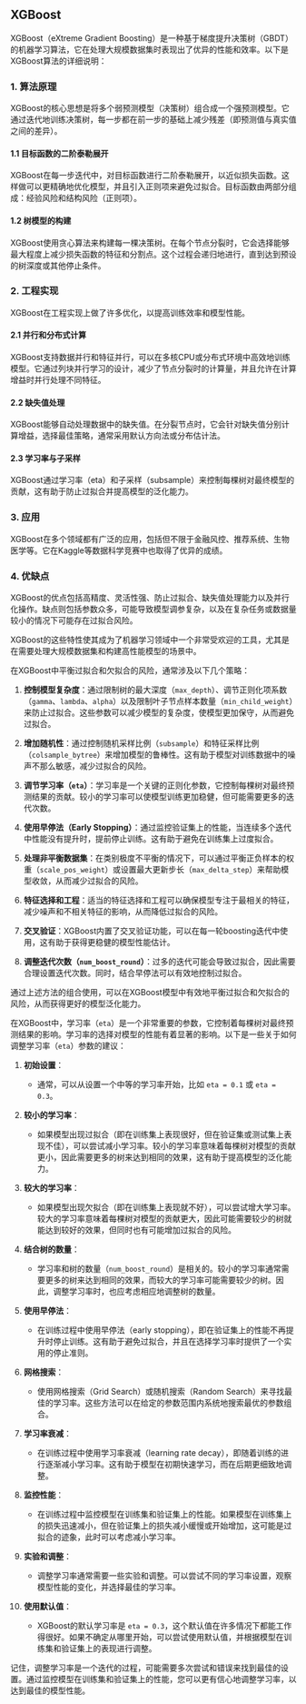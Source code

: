 ## XGBoost

XGBoost（eXtreme Gradient Boosting）是一种基于梯度提升决策树（GBDT）的机器学习算法，它在处理大规模数据集时表现出了优异的性能和效率。以下是XGBoost算法的详细说明：

### 1. 算法原理
XGBoost的核心思想是将多个弱预测模型（决策树）组合成一个强预测模型。它通过迭代地训练决策树，每一步都在前一步的基础上减少残差（即预测值与真实值之间的差异）。

#### 1.1 目标函数的二阶泰勒展开
XGBoost在每一步迭代中，对目标函数进行二阶泰勒展开，以近似损失函数。这样做可以更精确地优化模型，并且引入正则项来避免过拟合。目标函数由两部分组成：经验风险和结构风险（正则项）。

#### 1.2 树模型的构建
XGBoost使用贪心算法来构建每一棵决策树。在每个节点分裂时，它会选择能够最大程度上减少损失函数的特征和分割点。这个过程会递归地进行，直到达到预设的树深度或其他停止条件。

### 2. 工程实现
XGBoost在工程实现上做了许多优化，以提高训练效率和模型性能。

#### 2.1 并行和分布式计算
XGBoost支持数据并行和特征并行，可以在多核CPU或分布式环境中高效地训练模型。它通过列块并行学习的设计，减少了节点分裂时的计算量，并且允许在计算增益时并行处理不同特征。

#### 2.2 缺失值处理
XGBoost能够自动处理数据中的缺失值。在分裂节点时，它会针对缺失值分别计算增益，选择最佳策略，通常采用默认方向法或分布估计法。

#### 2.3 学习率与子采样
XGBoost通过学习率（eta）和子采样（subsample）来控制每棵树对最终模型的贡献，这有助于防止过拟合并提高模型的泛化能力。

### 3. 应用
XGBoost在多个领域都有广泛的应用，包括但不限于金融风控、推荐系统、生物医学等。它在Kaggle等数据科学竞赛中也取得了优异的成绩。

### 4. 优缺点
XGBoost的优点包括高精度、灵活性强、防止过拟合、缺失值处理能力以及并行化操作。缺点则包括参数众多，可能导致模型调参复杂，以及在复杂任务或数据量较小的情况下可能存在过拟合风险。

XGBoost的这些特性使其成为了机器学习领域中一个非常受欢迎的工具，尤其是在需要处理大规模数据集和构建高性能模型的场景中。

在XGBoost中平衡过拟合和欠拟合的风险，通常涉及以下几个策略：

1. **控制模型复杂度**：通过限制树的最大深度（`max_depth`）、调节正则化项系数（`gamma`、`lambda`、`alpha`）以及限制叶子节点样本数量（`min_child_weight`）来防止过拟合。这些参数可以减少模型的复杂度，使模型更加保守，从而避免过拟合。

2. **增加随机性**：通过控制随机采样比例（`subsample`）和特征采样比例（`colsample_bytree`）来增加模型的鲁棒性。这有助于模型对训练数据中的噪声不那么敏感，减少过拟合的风险。

3. **调节学习率（`eta`）**：学习率是一个关键的正则化参数，它控制每棵树对最终预测结果的贡献。较小的学习率可以使模型训练更加稳健，但可能需要更多的迭代次数。

4. **使用早停法（Early Stopping）**：通过监控验证集上的性能，当连续多个迭代中性能没有提升时，提前停止训练。这有助于避免在训练集上过度拟合。

5. **处理非平衡数据集**：在类别极度不平衡的情况下，可以通过平衡正负样本的权重（`scale_pos_weight`）或设置最大更新步长（`max_delta_step`）来帮助模型收敛，从而减少过拟合的风险。

6. **特征选择和工程**：适当的特征选择和工程可以确保模型专注于最相关的特征，减少噪声和不相关特征的影响，从而降低过拟合的风险。

7. **交叉验证**：XGBoost内置了交叉验证功能，可以在每一轮boosting迭代中使用，这有助于获得更稳健的模型性能估计。

8. **调整迭代次数（`num_boost_round`）**：过多的迭代可能会导致过拟合，因此需要合理设置迭代次数。同时，结合早停法可以有效地控制过拟合。

通过上述方法的组合使用，可以在XGBoost模型中有效地平衡过拟合和欠拟合的风险，从而获得更好的模型泛化能力。

在XGBoost中，学习率（`eta`）是一个非常重要的参数，它控制着每棵树对最终预测结果的影响。学习率的选择对模型的性能有着显著的影响。以下是一些关于如何调整学习率（`eta`）参数的建议：

1. **初始设置**：
   - 通常，可以从设置一个中等的学习率开始，比如 `eta = 0.1` 或 `eta = 0.3`。

2. **较小的学习率**：
   - 如果模型出现过拟合（即在训练集上表现很好，但在验证集或测试集上表现不佳），可以尝试减小学习率。较小的学习率意味着每棵树对模型的贡献更小，因此需要更多的树来达到相同的效果，这有助于提高模型的泛化能力。

3. **较大的学习率**：
   - 如果模型出现欠拟合（即在训练集上表现就不好），可以尝试增大学习率。较大的学习率意味着每棵树对模型的贡献更大，因此可能需要较少的树就能达到较好的效果，但同时也有可能增加过拟合的风险。

4. **结合树的数量**：
   - 学习率和树的数量（`num_boost_round`）是相关的。较小的学习率通常需要更多的树来达到相同的效果，而较大的学习率可能需要较少的树。因此，调整学习率时，也应考虑相应地调整树的数量。

5. **使用早停法**：
   - 在训练过程中使用早停法（early stopping），即在验证集上的性能不再提升时停止训练。这有助于避免过拟合，并且在选择学习率时提供了一个实用的停止准则。

6. **网格搜索**：
   - 使用网格搜索（Grid Search）或随机搜索（Random Search）来寻找最佳的学习率。这些方法可以在给定的参数范围内系统地搜索最优的参数组合。

7. **学习率衰减**：
   - 在训练过程中使用学习率衰减（learning rate decay），即随着训练的进行逐渐减小学习率。这有助于模型在初期快速学习，而在后期更细致地调整。

8. **监控性能**：
   - 在训练过程中监控模型在训练集和验证集上的性能。如果模型在训练集上的损失迅速减小，但在验证集上的损失减小缓慢或开始增加，这可能是过拟合的迹象，此时可以考虑减小学习率。

9. **实验和调整**：
   - 调整学习率通常需要一些实验和调整。可以尝试不同的学习率设置，观察模型性能的变化，并选择最佳的学习率。

10. **使用默认值**：
    - XGBoost的默认学习率是 `eta = 0.3`，这个默认值在许多情况下都能工作得很好。如果不确定从哪里开始，可以尝试使用默认值，并根据模型在训练集和验证集上的表现进行调整。

记住，调整学习率是一个迭代的过程，可能需要多次尝试和错误来找到最佳的设置。通过监控模型在训练集和验证集上的性能，您可以更有信心地调整学习率，以达到最佳的模型性能。
